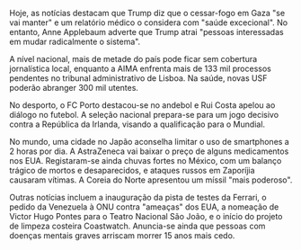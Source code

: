 Hoje, as notícias destacam que Trump diz que o cessar-fogo em Gaza "se vai manter" e um relatório médico o considera com "saúde excecional". No entanto, Anne Applebaum adverte que Trump atrai "pessoas interessadas em mudar radicalmente o sistema".

A nível nacional, mais de metade do país pode ficar sem cobertura jornalística local, enquanto a AIMA enfrenta mais de 133 mil processos pendentes no tribunal administrativo de Lisboa. Na saúde, novas USF poderão abranger 300 mil utentes.

No desporto, o FC Porto destacou-se no andebol e Rui Costa apelou ao diálogo no futebol. A seleção nacional prepara-se para um jogo decisivo contra a República da Irlanda, visando a qualificação para o Mundial.

No mundo, uma cidade no Japão aconselha limitar o uso de smartphones a 2 horas por dia. A AstraZeneca vai baixar o preço de alguns medicamentos nos EUA. Registaram-se ainda chuvas fortes no México, com um balanço trágico de mortos e desaparecidos, e ataques russos em Zaporíjia causaram vítimas. A Coreia do Norte apresentou um míssil "mais poderoso".

Outras notícias incluem a inauguração da pista de testes da Ferrari, o pedido da Venezuela à ONU contra "ameaças" dos EUA, a nomeação de Victor Hugo Pontes para o Teatro Nacional São João, e o início do projeto de limpeza costeira Coastwatch. Anuncia-se ainda que pessoas com doenças mentais graves arriscam morrer 15 anos mais cedo.